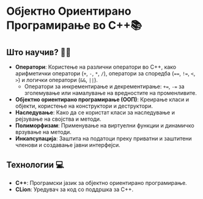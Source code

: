 # Објектно Ориентирано Програмирање во C++📚

## Што научив? 🧑‍💻
- **Оператори**: Користење на различни оператори во C++, како арифметички оператори (`+`, `-`, `*`, `/`), оператори за споредба (`==`, `!=`, `<`, `>`) и логички оператори (`&&`, `||`).
  - Оператори за инкрементирање и декрементирање: `+=`, `-=` за зголемување или намалување на вредностите на променливите.
- **Објектно ориентирано програмирање (ООП)**: Креирање класи и објекти, користење на конструктори и деструктори.
- **Наследување**: Како да се користат класи за наследување и рејзување на својства и методи.
- **Полиморфизам**: Применување на виртуелни функции и динамичко врзување на методи.
- **Инкапсулација**: Заштита на податоци преку приватни и заштитени членови и создавање јавни интерфејси.

## Технологии 💻
- **C++**: Програмски јазик за објектно ориентирано програмирање.
- **CLion**: Уредувач за код со поддршка за C++.
